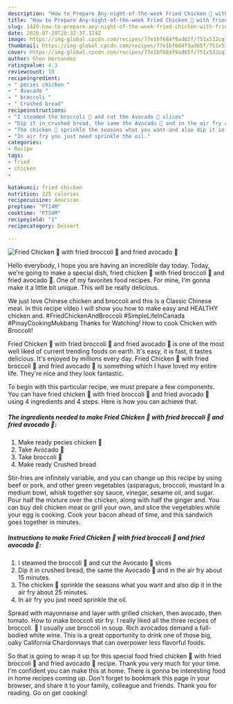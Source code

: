 ```yaml
---
description: "How to Prepare Any-night-of-the-week Fried Chicken 🍗 with fried broccoli 🥦 and fried avocado 🥑"
title: "How to Prepare Any-night-of-the-week Fried Chicken 🍗 with fried broccoli 🥦 and fried avocado 🥑"
slug: 1429-how-to-prepare-any-night-of-the-week-fried-chicken-with-fried-broccoli-and-fried-avocado
date: 2020-07-20T20:32:37.124Z
image: https://img-global.cpcdn.com/recipes/77e1bf684f9ad65f/751x532cq70/fried-chicken-🍗-with-fried-broccoli-🥦-and-fried-avocado-🥑-recipe-main-photo.jpg
thumbnail: https://img-global.cpcdn.com/recipes/77e1bf684f9ad65f/751x532cq70/fried-chicken-🍗-with-fried-broccoli-🥦-and-fried-avocado-🥑-recipe-main-photo.jpg
cover: https://img-global.cpcdn.com/recipes/77e1bf684f9ad65f/751x532cq70/fried-chicken-🍗-with-fried-broccoli-🥦-and-fried-avocado-🥑-recipe-main-photo.jpg
author: Glen Hernandez
ratingvalue: 4.3
reviewcount: 10
recipeingredient:
- " pecies chicken "
- " Avocado "
- " broccoli "
- " Crushed bread"
recipeinstructions:
- "I steamed the broccoli 🥦 and cut the Avocado 🥑 slices"
- "Dip it in crushed bread, the same the Avocado 🥑 and in the air fry about 15 minutes."
- "The chicken 🐔 sprinkle the seasons what you want and also dip it in the air fry about 25 minutes."
- "In air fry you just need sprinkle the oil."
categories:
- Recipe
tags:
- fried
- chicken
- 

katakunci: fried chicken  
nutrition: 225 calories
recipecuisine: American
preptime: "PT14M"
cooktime: "PT34M"
recipeyield: "1"
recipecategory: Dessert

---
```



![Fried Chicken 🍗 with fried broccoli 🥦 and fried avocado 🥑](https://img-global.cpcdn.com/recipes/77e1bf684f9ad65f/751x532cq70/fried-chicken-🍗-with-fried-broccoli-🥦-and-fried-avocado-🥑-recipe-main-photo.jpg)

Hello everybody, I hope you are having an incredible day today. Today, we're going to make a special dish, fried chicken 🍗 with fried broccoli 🥦 and fried avocado 🥑. One of my favorites food recipes. For mine, I'm gonna make it a little bit unique. This will be really delicious.

We just love Chinese chicken and broccoli and this is a Classic Chinese meal. In this recipe video I will show you how to make easy and HEALTHY chicken and. #FriedChickenAndBroccoli #SimpleLifeInCanada #PinayCookingMukbang Thanks for Watching! How to cook Chicken with Broccoli!

Fried Chicken 🍗 with fried broccoli 🥦 and fried avocado 🥑 is one of the most well liked of current trending foods on earth. It's easy, it is fast, it tastes delicious. It's enjoyed by millions every day. Fried Chicken 🍗 with fried broccoli 🥦 and fried avocado 🥑 is something which I have loved my entire life. They're nice and they look fantastic.


To begin with this particular recipe, we must prepare a few components. You can have fried chicken 🍗 with fried broccoli 🥦 and fried avocado 🥑 using 4 ingredients and 4 steps. Here is how you can achieve that.

<!--inarticleads1-->

##### The ingredients needed to make Fried Chicken 🍗 with fried broccoli 🥦 and fried avocado 🥑:

1. Make ready  pecies chicken 🐔
1. Take  Avocado 🥑
1. Take  broccoli 🥦
1. Make ready  Crushed bread


Stir-fries are infinitely variable, and you can change up this recipe by using beef or pork, and other green vegetables (asparagus, broccoli, mustard In a medium bowl, whisk together soy sauce, vinegar, sesame oil, and sugar. Pour half the mixture over the chicken, along with half the ginger and. You can buy deli chicken meat or grill your own, and slice the vegetables while your egg is cooking. Cook your bacon ahead of time, and this sandwich goes together in minutes. 

<!--inarticleads2-->

##### Instructions to make Fried Chicken 🍗 with fried broccoli 🥦 and fried avocado 🥑:

1. I steamed the broccoli 🥦 and cut the Avocado 🥑 slices
1. Dip it in crushed bread, the same the Avocado 🥑 and in the air fry about 15 minutes.
1. The chicken 🐔 sprinkle the seasons what you want and also dip it in the air fry about 25 minutes.
1. In air fry you just need sprinkle the oil.


Spread with mayonnaise and layer with grilled chicken, then avocado, then tomato. How to make broccoli stir fry. I really liked all the three recipes of broccoli. 🥦 I usually use broccoli in soup. Rich avocados demand a full-bodied white wine. This is a great opportunity to drink one of those big, oaky California Chardonnays that can overpower less flavorful foods. 

So that is going to wrap it up for this special food fried chicken 🍗 with fried broccoli 🥦 and fried avocado 🥑 recipe. Thank you very much for your time. I'm confident you can make this at home. There is gonna be interesting food in home recipes coming up. Don't forget to bookmark this page in your browser, and share it to your family, colleague and friends. Thank you for reading. Go on get cooking!
